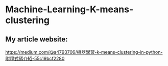 # Machine-Learning-K-means-clustering

## My article website:  
https://medium.com/@a4793706/機器學習-k-means-clustering-in-python-附程式碼介紹-55c19bcf2280
